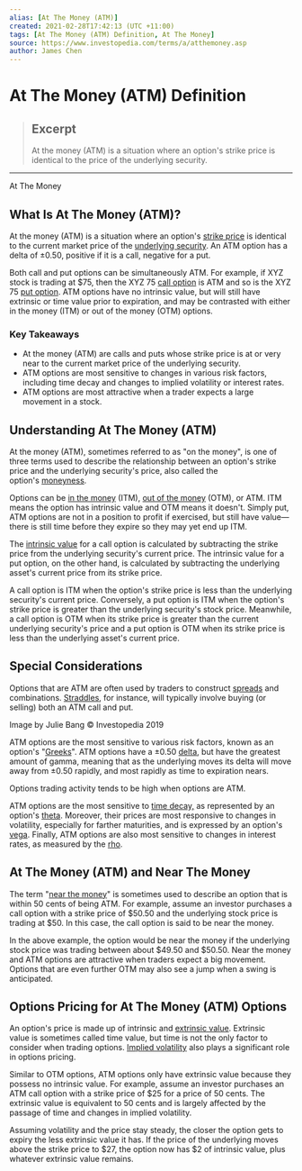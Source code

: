 ```yaml
---
alias: [At The Money (ATM)]
created: 2021-02-28T17:42:13 (UTC +11:00)
tags: [At The Money (ATM) Definition, At The Money]
source: https://www.investopedia.com/terms/a/atthemoney.asp
author: James Chen
---
```


# At The Money (ATM) Definition

> ## Excerpt
> At the money (ATM) is a situation where an option's strike price is identical to the price of the underlying security.

---

At The Money
## What Is At The Money (ATM)?

At the money (ATM) is a situation where an option's [strike price](https://www.investopedia.com/terms/s/strikeprice.asp) is identical to the current market price of the [underlying security](https://www.investopedia.com/terms/u/underlying-security.asp). An ATM option has a delta of ±0.50, positive if it is a call, negative for a put.

Both call and put options can be simultaneously ATM. For example, if XYZ stock is trading at $75, then the XYZ 75 [call option](https://www.investopedia.com/terms/c/calloption.asp) is ATM and so is the XYZ 75 [put option](https://www.investopedia.com/terms/p/putoption.asp). ATM options have no intrinsic value, but will still have extrinsic or time value prior to expiration, and may be contrasted with either in the money (ITM) or out of the money (OTM) options.

### Key Takeaways

-   At the money (ATM) are calls and puts whose strike price is at or very near to the current market price of the underlying security.
-   ATM options are most sensitive to changes in various risk factors, including time decay and changes to implied volatility or interest rates.
-   ATM options are most attractive when a trader expects a large movement in a stock.

## Understanding At The Money (ATM)

At the money (ATM), sometimes referred to as "on the money", is one of three terms used to describe the relationship between an option's strike price and the underlying security's price, also called the option's [moneyness](https://www.investopedia.com/terms/m/moneyness.asp).

Options can be [in the money](https://www.investopedia.com/terms/i/inthemoney.asp) (ITM), [out of the money](https://www.investopedia.com/terms/o/outofthemoney.asp) (OTM), or ATM. ITM means the option has intrinsic value and OTM means it doesn't. Simply put, ATM options are not in a position to profit if exercised, but still have value—there is still time before they expire so they may yet end up ITM.

The [intrinsic value](https://www.investopedia.com/terms/i/intrinsicvalue.asp) for a call option is calculated by subtracting the strike price from the underlying security's current price. The intrinsic value for a put option, on the other hand, is calculated by subtracting the underlying asset's current price from its strike price.

A call option is ITM when the option's strike price is less than the underlying security's current price. Conversely, a put option is ITM when the option's strike price is greater than the underlying security's stock price. Meanwhile, a call option is OTM when its strike price is greater than the current underlying security's price and a put option is OTM when its strike price is less than the underlying asset's current price.

## Special Considerations

Options that are ATM are often used by traders to construct [spreads](https://www.investopedia.com/spread-4184182) and combinations. [Straddles](https://www.investopedia.com/terms/s/straddle.asp), for instance, will typically involve buying (or selling) both an ATM call and put.

Image by Julie Bang © Investopedia 2019

ATM options are the most sensitive to various risk factors, known as an option's "[Greeks](https://www.investopedia.com/terms/g/greeks.asp)". ATM options have a ±0.50 [delta](https://www.investopedia.com/terms/d/delta.asp), but have the greatest amount of gamma, meaning that as the underlying moves its delta will move away from ±0.50 rapidly, and most rapidly as time to expiration nears.

Options trading activity tends to be high when options are ATM. 

ATM options are the most sensitive to [time decay,](https://www.investopedia.com/terms/t/timedecay.asp) as represented by an option's [theta](https://www.investopedia.com/terms/t/theta.asp). Moreover, their prices are most responsive to changes in volatility, especially for farther maturities, and is expressed by an option's [vega](https://www.investopedia.com/terms/v/vega.asp). Finally, ATM options are also most sensitive to changes in interest rates, as measured by the [rho](https://www.investopedia.com/terms/r/rho.asp).

## At The Money (ATM) and Near The Money

The term "[near the money](https://www.investopedia.com/terms/n/near-the-money.asp)" is sometimes used to describe an option that is within 50 cents of being ATM. For example, assume an investor purchases a call option with a strike price of $50.50 and the underlying stock price is trading at $50. In this case, the call option is said to be near the money.

In the above example, the option would be near the money if the underlying stock price was trading between about $49.50 and $50.50. Near the money and ATM options are attractive when traders expect a big movement. Options that are even further OTM may also see a jump when a swing is anticipated.

## Options Pricing for At The Money (ATM) Options

An option's price is made up of intrinsic and [extrinsic value](https://www.investopedia.com/terms/e/extrinsicvalue.asp). Extrinsic value is sometimes called time value, but time is not the only factor to consider when trading options. [Implied volatility](https://www.investopedia.com/terms/i/iv.asp) also plays a significant role in options pricing. 

Similar to OTM options, ATM options only have extrinsic value because they possess no intrinsic value. For example, assume an investor purchases an ATM call option with a strike price of $25 for a price of 50 cents. The extrinsic value is equivalent to 50 cents and is largely affected by the passage of time and changes in implied volatility.

Assuming volatility and the price stay steady, the closer the option gets to expiry the less extrinsic value it has. If the price of the underlying moves above the strike price to $27, the option now has $2 of intrinsic value, plus whatever extrinsic value remains.
